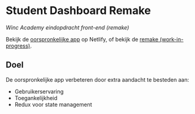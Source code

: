 # Student Dashboard Remake
*Winc Academy eindopdracht front-end (remake)* 

Bekijk de [oorspronkelijke app](https://student-dashboard-winc-fe.netlify.app) op Netlify,
of bekijk de [remake (work-in-progress)](https://student-dashboard-winc-fe-remake.netlify.app).

## Doel

De oorspronkelijke app verbeteren door extra aandacht te besteden aan:

- Gebruikerservaring
- Toegankelijkheid
- Redux voor state management

